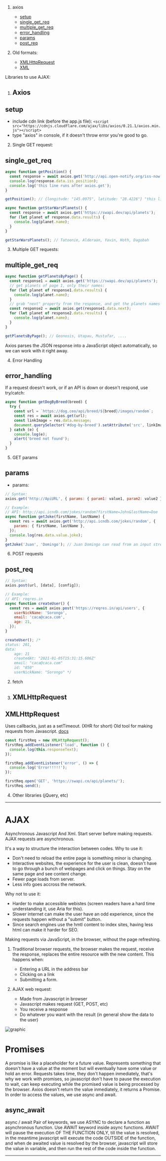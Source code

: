 1. axios

   - [setup](##setup)
   - [single_get_req](##single_get_req)
   - [multiple_get_req](##multiple_get_req)
   - [error_handling](##error_handling)
   - [params](##params)
   - [post_req](##post_req)

2. Old formats:
   - [XMLHttpRequest](##XMLHttpRequest)
   - [XML](###XML)

Libraries to use AJAX:

1. ## Axios

## setup

- include cdn link (before the app.js file): `<script src="https://cdnjs.cloudflare.com/ajax/libs/axios/0.21.1/axios.min.js"></script>`
- type "axios" in console, if it doesn't throw error you're good to go.

2. Single GET request:

## single_get_req

```javascript
async function getPosition() {
  const response = await axios.get('http://api.open-notify.org/iss-now.json');
  console.log(response.data.iss_position);
  console.log('this line runs after axios.get');
}

getPosition(); // {longitude: "145.0975", latitude: "28.4226"} "this line runs after axios.get"

async function getStarWarsPlanets() {
  const response = await axios.get('https://swapi.dev/api/planets');
  for (let planet of response.data.results) {
    console.log(planet.name);
  }
}

getStarWarsPlanets(); // Tatoonie, Alderaan, Yavin, Hoth, Dagobah
```

3. Multiple GET requests:

## multiple_get_req

```javascript
async function getPlanetsByPage() {
  const response1 = await axios.get('https://swapi.dev/api/planets');
  // get planets of page 1, only their names:
  for (let planet of response1.data.results) {
    console.log(planet.name);
  }
  // grab "next" property from the response, and get the planets names of the page 2:
  const response2 = await axios.get(response1.data.next);
  for (let planet of response2.data.results) {
    console.log(planet.name);
  }
}

getPlanetsByPage(); // Geonosis, Utapau, Mustafar, ....
```

Axios parses the JSON response into a JavaScript object automatically, so we can work with it right away.

4. Error Handling

## error_handling

If a request doesn't work, or if an API is down or doesn't respond,
use try/catch:

```javascript
async function getDogByBreed(breed) {
  try {
    const url = `https://dog.ceo/api/breed/${breed}/images/random`;
    const res = await axios.get(url);
    const linkImage = res.data.message;
    document.querySelector('#dog-by-breed').setAttribute('src', linkImage);
  } catch (e) {
    console.log(e);
    alert('breed not found');
  }
}
```

5. GET params

## params

- params:

```javascript
// Syntax:
axios.get('http://ApiURL', { params: { param1: value1, param2: value2 } });

// Example:
// API: http://api.icndb.com/jokes/random?firstName=John&lastName=Doe
async function getJoke(firstName, lastName) {
  const res = await axios.get('http://api.icndb.com/jokes/random', {
    params: { firstName, lastName },
  });
  console.log(res.data.value.joke);
}
getJoke('Juan', 'Domingo'); // Juan Domingo can read from an input stream.
```

6. POST requests

## post_req

```javascript
// Syntax:
axios.post(url, [data], [config]);

// Example:
// API: reqres.in
async function createUser() {
  const res = await axios.post('https://reqres.in/api/users', {
    userNickName: 'Sorongo',
    email: 'caca@caca.com',
    age: 21,
  });
}

createUser(); /* 
status: 201,
data:
    age: 21
    createdAt: "2021-01-05T15:31:15.606Z"
    email: "caca@caca.com"
    id: "850"
    userNickName: "Sorongo" */
```

2. fetch

3. ## XMLHttpRequest

## XMLHttpRequest

Uses callbacks, just as a setTimeout.
(XHR for short)
Old tool for making requests from Javascript.
[docs](https://developer.mozilla.org/en-US/docs/Web/API/XMLHttpRequest)

```javascript
const firstReq = new XMLHttpRequest();
firstReq.addEventListener('load', function () {
  console.log(this.responseText);
});

firstReq.addEventListener('error', () => {
  console.log('Error!!!!!');
});

firstReq.open('GET', 'https://swapi.co/api/planets/');
firstReq.send();
```

4. Other libraries (jQuery, etc)

---

# AJAX

Asynchronous Javascript And Xml.
Start server before making requests.
AJAX requests are asynchronous.

It's a way to structure the interaction between codes.
Why to use it:

- Don't need to reload the entire page is something minor is changing.
- Interactive websites, the experience for the user is clean, doesn't have to go through a bunch of webpages and click on things. Stay on the same page and see content change.
- Fewer page loads from server.
- Less info goes accross the network.

Why not to use it:

- Harder to make accessible webistes (screen readers have a hard time understanding it, use Aria for this).
- Slower internet can make the user have an odd experience, since the requests happen without a "submit" button.
- Since search engines use the hmtl content to index sites, having less html can make it harder for SEO.

Making requests via JavaScript, in the browser, without the page refreshing.

1. Traditional browser requests, the browser makes the request, receive the response, replaces the entire resource with the new content. This happens when:

   - Entering a URL in the address bar
   - Clicking on a link
   - Submitting a form.

2. AJAX web request:
   - Made from Javascript in browser
   - Javascript makes request (GET, POST, etc)
   - You receive a response
   - Do whatever you want with the result (in general show the data to the user)

![graphic](images/ajax-request.png)

# Promises

A promise is like a placeholder for a future value. Represents something that doesn't have a value at the moment but will eventually have some value or hold an error. Requests takes time, they don't happen inmediately, that's why we work with promises, so javascript don't have to pause the execution to wait, can keep executing while the promised value is being processed by the browser.
Axios doesn't return the value inmediately, it returns a Promise. In order to access the values, we use async and await.

## async_await

async / await
Pair of keywords, we use ASYNC to declare a function as asynchronous function. Use AWAIT keyword inside async functions. AWAIT will pause the execution OF THE FUNCTION ONLY, till the value is resolved, in the meantime javascript will execute the code OUTSIDE of the function, and when de awaited value is resolved by the browser, javascript will store the value in variable, and then run the rest of the code inside the function.

---
